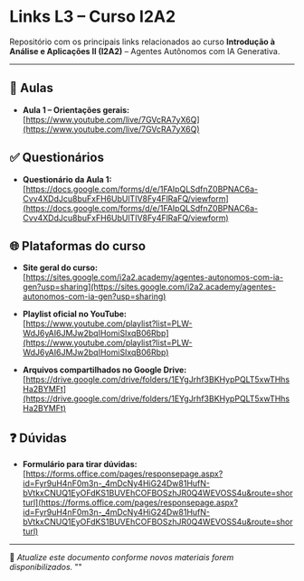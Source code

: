 

# Links L3 – Curso I2A2

Repositório com os principais links relacionados ao curso **Introdução à Análise e Aplicações II (I2A2)** – Agentes Autônomos com IA Generativa.

---

## 🎥 Aulas

- **Aula 1 – Orientações gerais:**  
  [https://www.youtube.com/live/7GVcRA7yX6Q](https://www.youtube.com/live/7GVcRA7yX6Q)

## ✅ Questionários

- **Questionário da Aula 1:**  
  [https://docs.google.com/forms/d/e/1FAIpQLSdfnZ0BPNAC6a-Cvv4XDdJcu8buFxFH6UbUlTIV8Fy4FlRaFQ/viewform](https://docs.google.com/forms/d/e/1FAIpQLSdfnZ0BPNAC6a-Cvv4XDdJcu8buFxFH6UbUlTIV8Fy4FlRaFQ/viewform)

## 🌐 Plataformas do curso

- **Site geral do curso:**  
  [https://sites.google.com/i2a2.academy/agentes-autonomos-com-ia-gen?usp=sharing](https://sites.google.com/i2a2.academy/agentes-autonomos-com-ia-gen?usp=sharing)

- **Playlist oficial no YouTube:**  
  [https://www.youtube.com/playlist?list=PLW-WdJ6yAI6JMJw2bqIHomiSIxqB06Rbp](https://www.youtube.com/playlist?list=PLW-WdJ6yAI6JMJw2bqIHomiSIxqB06Rbp)

- **Arquivos compartilhados no Google Drive:**  
  [https://drive.google.com/drive/folders/1EYgJrhf3BKHypPQLT5xwTHhsHa2BYMFt](https://drive.google.com/drive/folders/1EYgJrhf3BKHypPQLT5xwTHhsHa2BYMFt)

## ❓ Dúvidas

- **Formulário para tirar dúvidas:**  
  [https://forms.office.com/pages/responsepage.aspx?id=Fyr9uH4nF0m3n-_4mDcNy4HiG24Dw81HufN-bVtkxCNUQ1EyOFdKS1BUVEhCOFBOSzhJR0Q4WEVOSS4u&route=shorturl](https://forms.office.com/pages/responsepage.aspx?id=Fyr9uH4nF0m3n-_4mDcNy4HiG24Dw81HufN-bVtkxCNUQ1EyOFdKS1BUVEhCOFBOSzhJR0Q4WEVOSS4u&route=shorturl)

---

📌 *Atualize este documento conforme novos materiais forem disponibilizados.*
""
